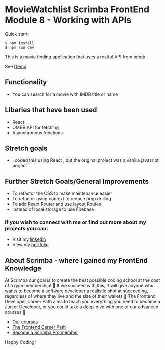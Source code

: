 # MovieWatchlist Scrimba FrontEnd Module 8 - Working with APIs

Quick start:

```
$ npm install
$ npm run dev
````

This is a movie finding application that uses a restful API from [omdb](https://www.omdbapi.com/)

See [Demo](https://shahs-moviewatchlist.netlify.app/)

## Functionality
- You can search for a movie with IMDB title or name

## Libaries that have been used
- React
- OMBB API for fetching
- Asynchronous functions 

## Stretch goals
- I coded this using React , but the original project was a vanilla javasript project 

## Further Stretch Goals/General Improvements
- To refactor the CSS to make maintenance easier
- To refactor using context to reduce prop drilling
- To add React Router and use layout Routes
- Instead of local storage to use Firebase

### If you wish to connect with me or find out more about my projects you can:
- Visit my [linkedin](https://www.linkedin.com/in/shah-aowal-17b59653/)
- View my [portfolio](https://shahs-portfolio.netlify.app/)

## About Scrimba - where I gained my FrontEnd Knowledge

At Scrimba our goal is to create the best possible coding school at the cost of a gym membership! 💜
If we succeed with this, it will give anyone who wants to become a software developer a realistic shot at succeeding, regardless of where they live and the size of their wallets 🎉
The Frontend Developer Career Path aims to teach you everything you need to become a Junior Developer, or you could take a deep-dive with one of our advanced courses 🚀

- [Our courses](https://scrimba.com/allcourses)
- [The Frontend Career Path](https://scrimba.com/learn/frontend)
- [Become a Scrimba Pro member](https://scrimba.com/pricing)

Happy Coding!
